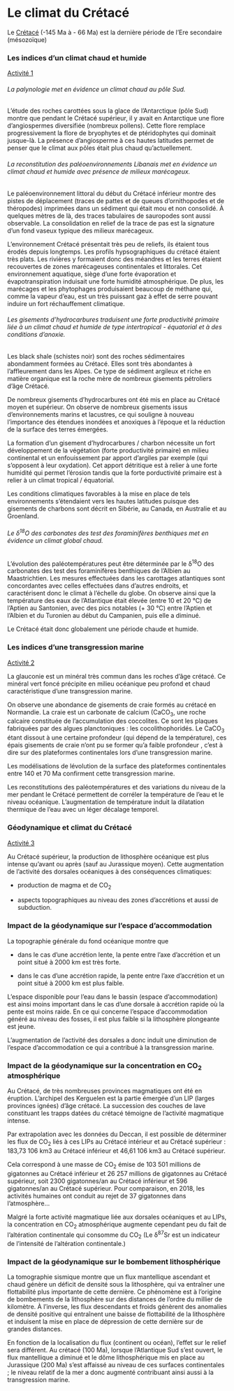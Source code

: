 # Le climat du Crétacé

Le [Crétacé](https://ipfs.io/ipfs/QmRRRQahPMRV6jU3ZSBQHBEFiWWdymKjwoqvti9NxtRMbv) (-145 Ma à - 66 Ma) est la dernière période de l’Ere secondaire (mésozoïque)


### Les indices d’un climat chaud et humide

[Activité 1](https://ipfs.io/ipfs/QmXC2CKq4Ld1gPFL6Pxo1jtcWbu7pRULEFBmZ8meYa4E3J)

###### La palynologie met en évidence un climat chaud au pôle Sud.

L’étude des roches carottées sous la glace de l’Antarctique (pôle Sud) montre que pendant le Crétacé supérieur, il y avait en Antarctique une flore d’angiospermes diversifiée (nombreux pollens). Cette flore remplace progressivement la flore de bryophytes et de ptéridophytes qui dominait jusque-là. La présence d’angiosperme à ces hautes latitudes permet de penser que le climat aux pôles était plus chaud qu’actuellement. 

###### La reconstitution des paléoenvironnements Libanais met en évidence un climat chaud et humide avec présence de milieux marécageux.

Le paléoenvironnement littoral du début du Crétacé inférieur montre des pistes de déplacement (traces de pattes et de queues d’ornithopodes et de théropodes) imprimées dans un sédiment qui était mou et non consolidé. À quelques mètres de là, des traces tabulaires de sauropodes sont aussi observable. La consolidation en relief de la trace de pas est la signature d’un fond vaseux typique des milieux marécageux. 

L’environnement Crétacé présentait très peu de reliefs, ils étaient tous érodés depuis longtemps. Les profils hypsographiques du crétacé étaient très plats. Les rivières y formaient donc des méandres et les terres étaient recouvertes de zones marécageuses continentales et littorales. Cet environnement aquatique, siège d’une forte évaporation et évapotranspiration induisait une forte humidité atmosphérique. De plus, les marécages et les phytophages produisaient beaucoup de méthane qui, comme la vapeur d’eau, est un très puissant gaz à effet de serre pouvant induire un fort réchauffement climatique.

###### Les gisements d’hydrocarbures traduisent une forte productivité primaire liée à un climat chaud et humide de type intertropical - équatorial et à des conditions d’anoxie.

Les black shale (schistes noir) sont des roches sédimentaires abondamment formées au Crétacé. Elles sont très abondantes à l’affleurement dans les Alpes. Ce type de sédiment argileux et riche en matière organique est la roche mère de nombreux gisements pétroliers d’âge Crétacé.

De nombreux gisements d’hydrocarbures ont été mis en place au Crétacé moyen et supérieur. On observe de nombreux gisements issus d’environnements marins et lacustres, ce qui souligne à nouveau l’importance des étendues inondées et anoxiques à l’époque et la réduction de la surface des terres émergées.

La formation d’un gisement d’hydrocarbures / charbon nécessite un fort développement de la végétation (forte productivité primaire) en milieu continental et un enfouissement par apport d’argiles par exemple (qui s’opposent à leur oxydation). Cet apport détritique est à relier à une forte humidité qui permet l’érosion tandis que la forte porductivité primaire est à relier à un climat tropical / équatorial.

Les conditions climatiques favorables à la mise en place de tels environnements s’étendaient vers les hautes latitudes puisque des gisements de charbons sont décrit en Sibérie, au Canada, en Australie et au Groenland.

###### Le δ<sup>18</sup>O des carbonates des test des foraminifères benthiques met en évidence un climat global chaud. 

L’évolution des paléotempératures peut être déterminée par le δ<sup>18</sup>O des carbonates des test des foraminifères benthiques de l’Albien au Maastrichtien. Les mesures effectuées dans les carottages atlantiques sont concordantes avec celles effectuées dans d’autres endroits, et caractérisent donc le climat à l’échelle du globe. On observe ainsi que la température des eaux de l’Atlantique était élevée (entre 10 et 20 °C) de l’Aptien au Santonien, avec des pics notables (+ 30 °C) entre l’Aptien et l’Albien et du Turonien au début du Campanien, puis elle a diminué.

Le Crétacé était donc globalement une période chaude et humide.

### Les indices d’une transgression marine

[Activité 2](https://ipfs.io/ipfs/Qmf6f1EeGVf4XdfABS8H6U5fhYW1fxbpoRfDTfHbE1Yuiy)

La glauconie est un minéral très commun dans les roches d’âge crétacé. Ce minéral vert foncé précipite en milieu océanique peu profond et chaud caractéristique d’une transgression marine.

On observe une abondance de gisements de craie formés au crétacé en Normandie.  La craie est un carbonate de calcium (CaCO<sub>3</sub>, une roche calcaire constituée de l’accumulation des coccolites. Ce sont les plaques fabriquées par des algues planctoniques : les cocolithophoridés. Le CaCO<sub>3</sub> étant dissout à une certaine profondeur (qui dépend de la température), ces épais gisements de craie n’ont pu se former qu’a faible profondeur , c’est à dire sur des plateformes continentales lors d’une transgression marine.

Les modélisations de lévolution de la surface des plateformes continentales entre 140 et 70 Ma confirment cette transgression marine.

Les reconstitutions des paléotempératures et des variations du niveau de la mer pendant le Crétacé permettent de corréler la température de l’eau et le niveau océanique. L’augmentation de température induit la dilatation thermique de l’eau avec un léger décalage temporel. 



### Géodynamique et climat du Crétacé

[Activité 3](https://ipfs.io/ipfs/QmU92ugZoxRt5evq7oHAf9QBiZdv52Bh9rh9KWCvUhPeP6)

Au Crétacé supérieur, la production de lithosphère océanique est plus intense qu’avant ou après (sauf au Jurassique moyen). Cette augmentation de l’activité des dorsales océaniques à des conséquences climatiques:

- production de magma et de CO<sub>2</sub>

- aspects topographiques au niveau des zones d’accrétions et aussi de subduction.

### Impact de la géodynamique sur l’espace d’accommodation

La topographie générale du fond océanique montre que 

- dans le cas d’une accrétion lente, la pente entre l’axe d’accrétion et un point situé à 2000 km est très forte. 

- dans le cas d’une accrétion rapide, la pente entre l’axe d’accrétion et un point situé à 2000 km est plus faible. 

L’espace disponible pour l’eau dans le bassin (espace d’accommodation) est ainsi moins important dans le cas d’une dorsale à accrétion rapide où la pente est moins raide. En ce qui concerne l’espace d’accommodation généré au niveau des fosses, il est plus faible si la lithosphère plongeante est jeune.

L’augmentation de l’activité des dorsales a donc induit une diminution de l’espace d’accommodation ce qui a contribué à la transgression marine.  

### Impact de la géodynamique sur la concentration en CO<sub>2</sub> atmosphérique

Au Crétacé, de très nombreuses provinces magmatiques ont été en éruption. L’archipel des Kerguelen est la partie émergée d’un LIP (larges provinces ignées) d’âge crétacé. La succession des couches de lave constituant les trapps datées du crétacé témoigne de l’activité magmatique intense.
 
Par extrapolation avec les données du Deccan, il est possible de déterminer les flux de CO<sub>2</sub> liés à ces LIPs au Crétacé intérieur et au Crétacé supérieur : 183,73  ́106 km3 au Crétacé inférieur et 46,61  ́106 km3 au Crétacé supérieur. 
 
Cela correspond à une masse de CO<sub>2</sub> émise de 103 501 millions de gigatonnes au Crétacé inférieur et 26 257 millions de gigatonnes au Crétacé supérieur, soit 2300 gigatonnes/an au Crétacé inférieur et 596 gigatonnes/an au Crétacé supérieur. Pour comparaison, en 2018, les activités humaines ont conduit au rejet de 37 gigatonnes dans l’atmosphère...

Malgré la forte activité magmatique liée aux dorsales océaniques et au LIPs, la concentration en CO<sub>2</sub> atmosphérique augmente cependant peu du fait de l’altération continentale qui consomme du CO<sub>2</sub> (Le δ<sup>87</sup>Sr est un indicateur de l’intensité de l’altération continentale.)

### Impact de la géodynamique sur le bombement lithosphérique

La tomographie sismique montre que un flux mantellique ascendant et chaud génère un déficit de densité sous la lithosphère, qui va entraîner une flottabilité plus importante de cette dernière. Ce phénomène est à l’origine de bombements de la lithosphère sur des distances de l’ordre du millier de kilomètre. À l’inverse, les flux descendants et froids génèrent des anomalies de densité positive qui entraînent une baisse de flottabilité de la lithosphère et induisent la mise en place de dépression de cette dernière sur de grandes distances. 

En fonction de la localisation du flux (continent ou océan), l’effet sur le relief sera différent. Au crétacé  (100 Ma), lorsque l’Atlantique Sud s’est ouvert, le flux mantellique a diminué et le dôme lithosphérique mis en place au Jurassique (200 Ma) s’est affaissé au niveau de ces surfaces continentales ; le niveau relatif de la mer a donc augmenté contribuant ainsi aussi à la transgression marine.
